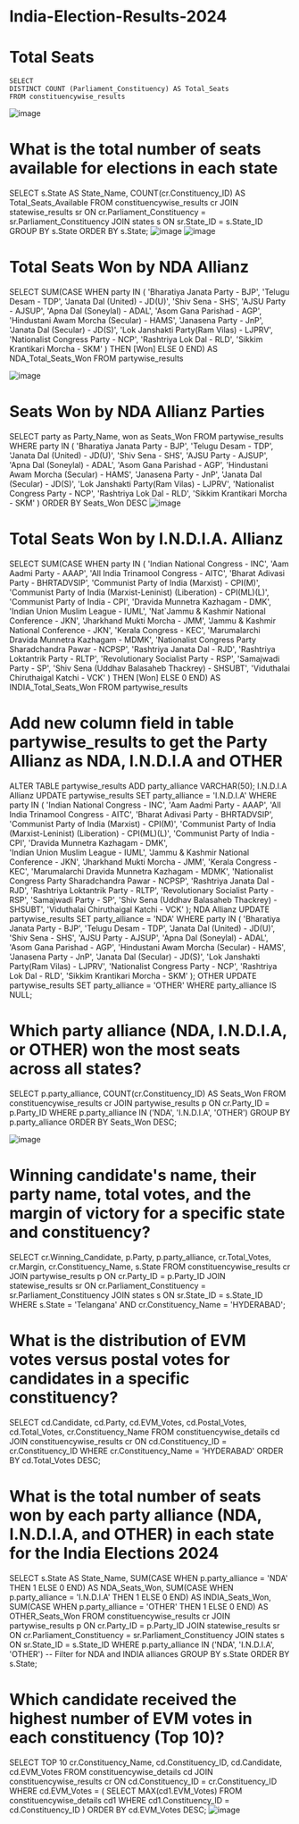 # India-Election-Results-2024

# Total Seats
	SELECT 
	DISTINCT COUNT (Parliament_Constituency) AS Total_Seats
	FROM constituencywise_results
![image](https://github.com/user-attachments/assets/d575f3f6-ba4a-410f-9eaa-98aa4b027114)

# What is the total number of seats available for elections in each state
SELECT 
    s.State AS State_Name,
    COUNT(cr.Constituency_ID) AS Total_Seats_Available
FROM 
    constituencywise_results cr
JOIN 
    statewise_results sr ON cr.Parliament_Constituency = sr.Parliament_Constituency
JOIN 
    states s ON sr.State_ID = s.State_ID
GROUP BY 
    s.State
ORDER BY 
    s.State;
![image](https://github.com/user-attachments/assets/f2d62a1b-5dad-4dc0-bb45-1c0d0f4b2296)
![image](https://github.com/user-attachments/assets/01ca27f0-4036-428e-957d-265f68c031fb)

# Total Seats Won by NDA Allianz
SELECT 
    SUM(CASE 
            WHEN party IN (
                'Bharatiya Janata Party - BJP', 
                'Telugu Desam - TDP', 
				'Janata Dal  (United) - JD(U)',
                'Shiv Sena - SHS', 
                'AJSU Party - AJSUP', 
                'Apna Dal (Soneylal) - ADAL', 
                'Asom Gana Parishad - AGP',
                'Hindustani Awam Morcha (Secular) - HAMS', 
                'Janasena Party - JnP', 
				'Janata Dal  (Secular) - JD(S)',
                'Lok Janshakti Party(Ram Vilas) - LJPRV', 
                'Nationalist Congress Party - NCP',
                'Rashtriya Lok Dal - RLD', 
                'Sikkim Krantikari Morcha - SKM'
            ) THEN [Won]
            ELSE 0 
        END) AS NDA_Total_Seats_Won
FROM 
    partywise_results

![image](https://github.com/user-attachments/assets/d7432ad5-494c-441f-8a8a-40995d1fadc9)

# Seats Won by NDA Allianz Parties
SELECT 
    party as Party_Name,
    won as Seats_Won
FROM 
    partywise_results
WHERE 
    party IN (
        'Bharatiya Janata Party - BJP', 
        'Telugu Desam - TDP', 
		'Janata Dal  (United) - JD(U)',
        'Shiv Sena - SHS', 
        'AJSU Party - AJSUP', 
        'Apna Dal (Soneylal) - ADAL', 
        'Asom Gana Parishad - AGP',
        'Hindustani Awam Morcha (Secular) - HAMS', 
        'Janasena Party - JnP', 
		'Janata Dal  (Secular) - JD(S)',
        'Lok Janshakti Party(Ram Vilas) - LJPRV', 
        'Nationalist Congress Party - NCP',
        'Rashtriya Lok Dal - RLD', 
        'Sikkim Krantikari Morcha - SKM'
    )
ORDER BY Seats_Won DESC
![image](https://github.com/user-attachments/assets/7d499ae9-f983-4df6-ad84-659bbd13f967)

# Total Seats Won by I.N.D.I.A. Allianz
SELECT 
    SUM(CASE 
            WHEN party IN (
                'Indian National Congress - INC',
                'Aam Aadmi Party - AAAP',
                'All India Trinamool Congress - AITC',
                'Bharat Adivasi Party - BHRTADVSIP',
                'Communist Party of India  (Marxist) - CPI(M)',
                'Communist Party of India  (Marxist-Leninist)  (Liberation) - CPI(ML)(L)',
                'Communist Party of India - CPI',
                'Dravida Munnetra Kazhagam - DMK',
                'Indian Union Muslim League - IUML',
                'Nat`Jammu & Kashmir National Conference - JKN',
                'Jharkhand Mukti Morcha - JMM',
                'Jammu & Kashmir National Conference - JKN',
                'Kerala Congress - KEC',
                'Marumalarchi Dravida Munnetra Kazhagam - MDMK',
                'Nationalist Congress Party Sharadchandra Pawar - NCPSP',
                'Rashtriya Janata Dal - RJD',
                'Rashtriya Loktantrik Party - RLTP',
                'Revolutionary Socialist Party - RSP',
                'Samajwadi Party - SP',
                'Shiv Sena (Uddhav Balasaheb Thackrey) - SHSUBT',
                'Viduthalai Chiruthaigal Katchi - VCK'
            ) THEN [Won]
            ELSE 0 
        END) AS INDIA_Total_Seats_Won
FROM 
    partywise_results
# Add new column field in table partywise_results to get the Party Allianz as NDA, I.N.D.I.A and OTHER
ALTER TABLE partywise_results
ADD party_alliance VARCHAR(50);
I.N.D.I.A Allianz
UPDATE partywise_results
SET party_alliance = 'I.N.D.I.A'
WHERE party IN (
    'Indian National Congress - INC',
    'Aam Aadmi Party - AAAP',
    'All India Trinamool Congress - AITC',
    'Bharat Adivasi Party - BHRTADVSIP',
    'Communist Party of India  (Marxist) - CPI(M)',
    'Communist Party of India  (Marxist-Leninist)  (Liberation) - CPI(ML)(L)',
    'Communist Party of India - CPI',
    'Dravida Munnetra Kazhagam - DMK',	
    'Indian Union Muslim League - IUML',
    'Jammu & Kashmir National Conference - JKN',
    'Jharkhand Mukti Morcha - JMM',
    'Kerala Congress - KEC',
    'Marumalarchi Dravida Munnetra Kazhagam - MDMK',
    'Nationalist Congress Party Sharadchandra Pawar - NCPSP',
    'Rashtriya Janata Dal - RJD',
    'Rashtriya Loktantrik Party - RLTP',
    'Revolutionary Socialist Party - RSP',
    'Samajwadi Party - SP',
    'Shiv Sena (Uddhav Balasaheb Thackrey) - SHSUBT',
    'Viduthalai Chiruthaigal Katchi - VCK'
);
NDA Allianz
UPDATE partywise_results
SET party_alliance = 'NDA'
WHERE party IN (
    'Bharatiya Janata Party - BJP',
    'Telugu Desam - TDP',
    'Janata Dal  (United) - JD(U)',
    'Shiv Sena - SHS',
    'AJSU Party - AJSUP',
    'Apna Dal (Soneylal) - ADAL',
    'Asom Gana Parishad - AGP',
    'Hindustani Awam Morcha (Secular) - HAMS',
    'Janasena Party - JnP',
    'Janata Dal  (Secular) - JD(S)',
    'Lok Janshakti Party(Ram Vilas) - LJPRV',
    'Nationalist Congress Party - NCP',
    'Rashtriya Lok Dal - RLD',
    'Sikkim Krantikari Morcha - SKM'
);
OTHER
UPDATE partywise_results
SET party_alliance = 'OTHER'
WHERE party_alliance IS NULL;
# Which party alliance (NDA, I.N.D.I.A, or OTHER) won the most seats across all states?
SELECT 
    p.party_alliance,
    COUNT(cr.Constituency_ID) AS Seats_Won
FROM 
    constituencywise_results cr
JOIN 
    partywise_results p ON cr.Party_ID = p.Party_ID
WHERE 
    p.party_alliance IN ('NDA', 'I.N.D.I.A', 'OTHER')
GROUP BY 
    p.party_alliance
ORDER BY 
    Seats_Won DESC;

![image](https://github.com/user-attachments/assets/0fb9813c-4751-4455-8dfe-a261cebd219c)

# Winning candidate's name, their party name, total votes, and the margin of victory for a specific state and constituency?
SELECT cr.Winning_Candidate, p.Party, p.party_alliance, cr.Total_Votes, cr.Margin, cr.Constituency_Name, s.State
FROM constituencywise_results cr
JOIN partywise_results p ON cr.Party_ID = p.Party_ID
JOIN statewise_results sr ON cr.Parliament_Constituency = sr.Parliament_Constituency
JOIN states s ON sr.State_ID = s.State_ID
WHERE s.State = 'Telangana' AND cr.Constituency_Name = 'HYDERABAD';

# What is the distribution of EVM votes versus postal votes for candidates in a specific constituency?

SELECT 
    cd.Candidate,
    cd.Party,
    cd.EVM_Votes,
    cd.Postal_Votes,
    cd.Total_Votes,
    cr.Constituency_Name
FROM 
    constituencywise_details cd
JOIN 
    constituencywise_results cr ON cd.Constituency_ID = cr.Constituency_ID
WHERE 
    cr.Constituency_Name = 'HYDERABAD'
ORDER BY cd.Total_Votes DESC;

# What is the total number of seats won by each party alliance (NDA, I.N.D.I.A, and OTHER) in each state for the India Elections 2024
SELECT 
    s.State AS State_Name,
    SUM(CASE WHEN p.party_alliance = 'NDA' THEN 1 ELSE 0 END) AS NDA_Seats_Won,
    SUM(CASE WHEN p.party_alliance = 'I.N.D.I.A' THEN 1 ELSE 0 END) AS INDIA_Seats_Won,
	SUM(CASE WHEN p.party_alliance = 'OTHER' THEN 1 ELSE 0 END) AS OTHER_Seats_Won
FROM 
    constituencywise_results cr
JOIN 
    partywise_results p ON cr.Party_ID = p.Party_ID
JOIN 
    statewise_results sr ON cr.Parliament_Constituency = sr.Parliament_Constituency
JOIN 
    states s ON sr.State_ID = s.State_ID
WHERE 
    p.party_alliance IN ('NDA', 'I.N.D.I.A',  'OTHER')  -- Filter for NDA and INDIA alliances
GROUP BY 
    s.State
ORDER BY 
    s.State;

# Which candidate received the highest number of EVM votes in each constituency (Top 10)?
SELECT TOP 10
    cr.Constituency_Name,
    cd.Constituency_ID,
    cd.Candidate,
    cd.EVM_Votes
FROM 
    constituencywise_details cd
JOIN 
    constituencywise_results cr ON cd.Constituency_ID = cr.Constituency_ID
WHERE 
    cd.EVM_Votes = (
        SELECT MAX(cd1.EVM_Votes)
        FROM constituencywise_details cd1
        WHERE cd1.Constituency_ID = cd.Constituency_ID
    )
ORDER BY 
    cd.EVM_Votes DESC;
![image](https://github.com/user-attachments/assets/06d80df7-b627-49e1-a4ae-6d27c065e0ff)






